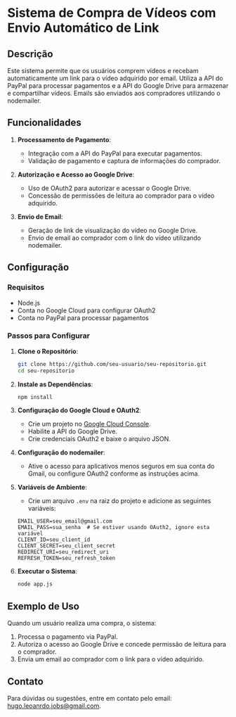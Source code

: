 # Sistema de Compra de Vídeos com Envio Automático de Link

## Descrição

Este sistema permite que os usuários comprem vídeos e recebam automaticamente um link para o vídeo adquirido por email. Utiliza a API do PayPal para processar pagamentos e a API do Google Drive para armazenar e compartilhar vídeos. Emails são enviados aos compradores utilizando o nodemailer.

## Funcionalidades

1. **Processamento de Pagamento**:
   - Integração com a API do PayPal para executar pagamentos.
   - Validação de pagamento e captura de informações do comprador.

2. **Autorização e Acesso ao Google Drive**:
   - Uso de OAuth2 para autorizar e acessar o Google Drive.
   - Concessão de permissões de leitura ao comprador para o vídeo adquirido.

3. **Envio de Email**:
   - Geração de link de visualização do vídeo no Google Drive.
   - Envio de email ao comprador com o link do vídeo utilizando nodemailer.

## Configuração

### Requisitos

- Node.js
- Conta no Google Cloud para configurar OAuth2
- Conta no PayPal para processar pagamentos

### Passos para Configurar

1. **Clone o Repositório**:
    ```bash
    git clone https://github.com/seu-usuario/seu-repositorio.git
    cd seu-repositorio
    ```

2. **Instale as Dependências**:
    ```bash
    npm install
    ```

3. **Configuração do Google Cloud e OAuth2**:
   - Crie um projeto no [Google Cloud Console](https://console.cloud.google.com/).
   - Habilite a API do Google Drive.
   - Crie credenciais OAuth2 e baixe o arquivo JSON.

4. **Configuração do nodemailer**:
   - Ative o acesso para aplicativos menos seguros em sua conta do Gmail, ou configure OAuth2 conforme as instruções acima.

5. **Variáveis de Ambiente**:
   - Crie um arquivo `.env` na raiz do projeto e adicione as seguintes variáveis:

    ```plaintext
    EMAIL_USER=seu_email@gmail.com
    EMAIL_PASS=sua_senha  # Se estiver usando OAuth2, ignore esta variável
    CLIENT_ID=seu_client_id
    CLIENT_SECRET=seu_client_secret
    REDIRECT_URI=seu_redirect_uri
    REFRESH_TOKEN=seu_refresh_token
    ```

6. **Executar o Sistema**:
    ```bash
    node app.js
    ```

## Exemplo de Uso

Quando um usuário realiza uma compra, o sistema:
1. Processa o pagamento via PayPal.
2. Autoriza o acesso ao Google Drive e concede permissão de leitura para o comprador.
3. Envia um email ao comprador com o link para o vídeo adquirido.

## Contato

Para dúvidas ou sugestões, entre em contato pelo email: [hugo.leoanrdo.jobs@gmail.com](mailto:hugo.leoanrdo.jobs@gmail.com).

